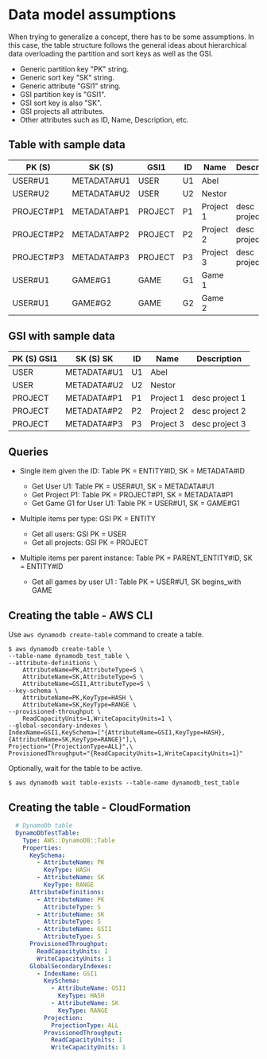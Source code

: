 # Data model assumptions

When trying to generalize a concept, there has to be some assumptions. In this case, the table structure follows the general ideas about hierarchical data overloading the partition and sort keys as well as the GSI.

* Generic partition key "PK" string.
* Generic sort key "SK" string.
* Generic attribute "GSI1" string.
* GSI partition key is "GSI1".
* GSI sort key is also "SK".
* GSI projects all attributes.
* Other attributes such as ID, Name, Description, etc.

## Table with sample data

PK (S) | SK (S) | GSI1 | ID | Name | Description
-------|--------|------|----|------|------------
USER#U1 | METADATA#U1 | USER | U1 | Abel	
USER#U2 | METADATA#U2 | USER | U2 | Nestor	
PROJECT#P1 | METADATA#P1 | PROJECT | P1 | Project 1 | desc project 1
PROJECT#P2 | METADATA#P2 | PROJECT | P2 | Project 2 | desc project 2
PROJECT#P3 | METADATA#P3 | PROJECT | P3 | Project 3 | desc project 3
USER#U1  | GAME#G1 | GAME | G1 | Game 1 |
USER#U1  | GAME#G2 | GAME | G2 | Game 2 |

## GSI with sample data

PK (S) GSI1 | SK (S) SK | ID | Name | Description
------------|-----------|----|------|------------
USER | METADATA#U1 | U1 | Abel	  |
USER | METADATA#U2 | U2 | Nestor  |	
PROJECT | METADATA#P1 | P1 | Project 1 | desc project 1
PROJECT | METADATA#P2 | P2 | Project 2 | desc project 2
PROJECT | METADATA#P3 | P3 | Project 3 | desc project 3


## Queries

* Single item given the ID: Table PK = ENTITY#ID, SK = METADATA#ID
  * Get User U1: Table PK = USER#U1, SK = METADATA#U1
  * Get Project P1: Table PK = PROJECT#P1, SK = METADATA#P1
  * Get Game G1 for User U1: Table PK = USER#U1, SK = GAME#G1

* Multiple items per type: GSI PK = ENTITY
  * Get all users: GSI PK = USER
  * Get all projects: GSI PK = PROJECT

* Multiple items per parent instance: Table PK = PARENT_ENTITY#ID, SK = ENTITY#ID
  * Get all games by user U1 : Table PK = USER#U1, SK begins_with GAME

## Creating the table - AWS CLI

Use ```aws dynamodb create-table``` command to create a table.

```shell
$ aws dynamodb create-table \
--table-name dynamodb_test_table \
--attribute-definitions \
    AttributeName=PK,AttributeType=S \
    AttributeName=SK,AttributeType=S \
    AttributeName=GSI1,AttributeType=S \
--key-schema \
    AttributeName=PK,KeyType=HASH \
    AttributeName=SK,KeyType=RANGE \
--provisioned-throughput \
    ReadCapacityUnits=1,WriteCapacityUnits=1 \
--global-secondary-indexes \
IndexName=GSI1,KeySchema=["{AttributeName=GSI1,KeyType=HASH},{AttributeName=SK,KeyType=RANGE}"],\
Projection="{ProjectionType=ALL}",\
ProvisionedThroughput="{ReadCapacityUnits=1,WriteCapacityUnits=1}"
```

Optionally, wait for the table to be active.

```shell
$ aws dynamodb wait table-exists --table-name dynamodb_test_table
```

## Creating the table - CloudFormation

```yaml
  # DynamoDb table
  DynamoDbTestTable:
    Type: AWS::DynamoDB::Table
    Properties: 
      KeySchema: 
        - AttributeName: PK
          KeyType: HASH
        - AttributeName: SK
          KeyType: RANGE
      AttributeDefinitions:
        - AttributeName: PK
          AttributeType: S
        - AttributeName: SK
          AttributeType: S
        - AttributeName: GSI1
          AttributeType: S
      ProvisionedThroughput:
        ReadCapacityUnits: 1
        WriteCapacityUnits: 1
      GlobalSecondaryIndexes:
        - IndexName: GSI1
          KeySchema: 
            - AttributeName: GSI1
              KeyType: HASH
            - AttributeName: SK
              KeyType: RANGE
          Projection: 
            ProjectionType: ALL
          ProvisionedThroughput: 
            ReadCapacityUnits: 1
            WriteCapacityUnits: 1
```
